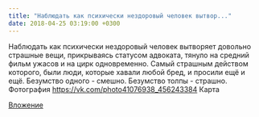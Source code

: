 ```yaml
---
title: "Наблюдать как психически нездоровый человек вытвор..."
date: 2018-04-25 03:19:00 +0300
---
```


Наблюдать как психически нездоровый человек вытворяет довольно страшные вещи, прикрываясь статусом адвоката, тянуло на средний фильм ужасов и на цирк одновременно. Самый страшным действом которого, были люди, которые хавали любой бред, и просили ещё и ещё. Безумство одного - смешно. Безумство толпы - страшно.
Фотография
https://vk.com/photo41076938_456243384
Карта

[Вложение](https://vk.com/photo41076938_456243384)
